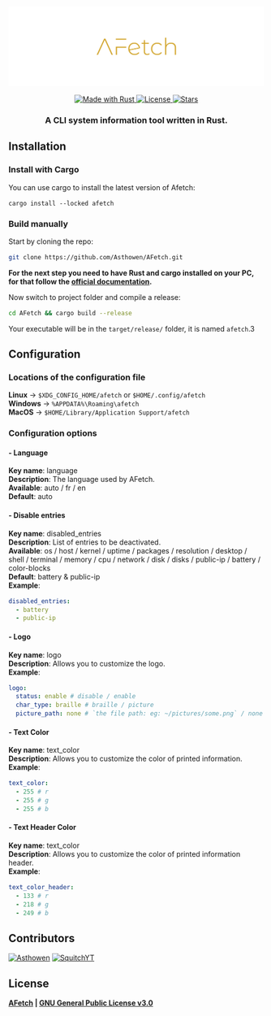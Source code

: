 <!--suppress HtmlDeprecatedAttribute -->
<div align="center">
    <br>
    <img src="https://raw.githubusercontent.com/Asthowen/AFetch/main/.github/resources/banner.svg" align="center">
    <br>
    <br>
    <div>
        <a href="https://www.rust-lang.org/">
            <img src="https://img.shields.io/badge/Rust-000000?style=for-the-badge&logo=rust&logoColor=white" alt="Made with Rust">
        </a>
        <a href="https://github.com/Asthowen/AFetch/blob/main/LICENSE">
            <img src="https://img.shields.io/github/license/Asthowen/AFetch?style=for-the-badge" alt="License">
        </a>
        <a href="https://github.com/Asthowen/AFetch/stargazers">
            <img src="https://img.shields.io/github/stars/Asthowen/AFetch?style=for-the-badge" alt="Stars">
        </a>
    </div>
    <h3>
        <strong>A CLI system information tool written in Rust.</strong>
    </h3>
</div>

## Installation
### Install with Cargo
You can use cargo to install the latest version of Afetch:
```cargo
cargo install --locked afetch
```

### Build manually
Start by cloning the repo:
```bash
git clone https://github.com/Asthowen/AFetch.git
```
**For the next step you need to have Rust and cargo installed on your PC, for that follow the [official documentation](https://www.rust-lang.org/tools/install).**

Now switch to project folder and compile a release:
```bash
cd AFetch && cargo build --release
```

Your executable will be in the `target/release/` folder, it is named `afetch`.3

## Configuration
### Locations of the configuration file
**Linux** -> `$XDG_CONFIG_HOME/afetch` or `$HOME/.config/afetch`
<br>
**Windows** -> `%APPDATA%\Roaming\afetch`
<br>
**MacOS** -> `$HOME/Library/Application Support/afetch`

### Configuration options
#### - Language
**Key name**: language
<br>
**Description**: The language used by AFetch.
<br>
**Available**: auto / fr / en
<br>
**Default**: auto

#### - Disable entries
**Key name**: disabled_entries
<br>
**Description**: List of entries to be deactivated.
<br>
**Available**: os / host / kernel / uptime / packages / resolution / desktop / shell / terminal / memory / cpu / network / disk / disks / public-ip / battery / color-blocks
<br>
**Default**: battery & public-ip
<br>
**Example**:
```yaml
disabled_entries:
  - battery
  - public-ip
```

#### - Logo
**Key name**: logo
<br>
**Description**: Allows you to customize the logo.
<br>
**Example**:
```yaml
logo:
  status: enable # disable / enable
  char_type: braille # braille / picture
  picture_path: none # `the file path: eg: ~/pictures/some.png` / none
```

#### - Text Color
**Key name**: text_color
<br>
**Description**: Allows you to customize the color of printed information.
<br>
**Example**:
```yaml
text_color:
  - 255 # r
  - 255 # g
  - 255 # b
```

#### - Text Header Color
**Key name**: text_color
<br>
**Description**: Allows you to customize the color of printed information header.
<br>
**Example**:
```yaml
text_color_header:
  - 133 # r
  - 218 # g
  - 249 # b
```

## Contributors
[<img width="45" src="https://avatars.githubusercontent.com/u/59535754?v=4" alt="Asthowen">](https://github.com/Asthowen)
[<img width="45" src="https://avatars.githubusercontent.com/u/63391793?v=4" alt="SquitchYT">](https://github.com/SquitchYT)

## License
**[AFetch](https://github.com/Asthowen/AFetch) | [GNU General Public License v3.0](https://github.com/Asthowen/AFetch/blob/main/LICENSE)**